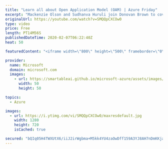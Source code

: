 ```yaml
---
title: "Learn all about Open Application Model (OAM) | Azure Friday"
excerpt: "Mackenzie Olson and Sudhanva Huruli join Donovan Brown to cover the core concepts of the Open Application Model (OAM). OAM is a platform-agnostic open source specification that defines cloud native applications built and maintained by some of the largest teams at Microsoft and Alibaba Cloud. OAM is designed"
originalUrl: https://youtube.com/watch?v=SMQQpCXCOw0
type: video
price: Free
length: PT14M56S
publishedDateTime: 2020-02-07T06:22:40Z
heat: 50

featuredContent: "<iframe width=\"800\" height=\"500\" frameborder=\"0\" src=\"https://www.youtube.com/embed/SMQQpCXCOw0\" allow=\"accelerometer; autoplay; encrypted-media; gyroscope; picture-in-picture\" allowfullscreen></iframe>"

provider:
  name: Microsoft
  domain: microsoft.com
  images:
    - url: https://smartableai.github.io/microsoft-azure/assets/images/organizations/microsoft.com-50x50.jpg
      width: 50
      height: 50

topics:
  - Azure

images:
  - url: https://i.ytimg.com/vi/SMQQpCXCOw0/maxresdefault.jpg
    width: 1280
    height: 720
    isCached: true

secured: "bQIq05H4TWXUtX6/iiJ2irWgbma+M5kk4YU4zaOwDff159A3YJ8AH7nDmKKjatnaayKbz0i9GBYAkirlw+mABrXVCjmeffoiWvWaCGAUb2z2PxErRWMSzPuj02rAm6sK4I+x8LZXGb/AClui+HyYRlmfUkXkbZ1eLNTLY1yAdRteForNiKwjuCQ0mLePwLn5r0L79ZHGuTLTccmm/GQqHS4qZNIA9nlvkqJ94STUJfDDDPEMJdgJZoJ3tqE1uLrw4avzLjKi/t+6qBy8lNObJ0fHYX9p1P6MwLRUZuxHVbowkea1Yo8JjJk7FNFNyil1C4RgNpK1a7LXlouOsBXvSAh0OZ3NKdHd70mK9SBh12XYsjIOBvR75nIux0GM1Dc2LpAVyUyYt6dsoNyOLLQvGcBMXeKY8TA9nuvP16bRiFM=;u32WtaUV0iAyHau5mOqIWQ=="
---
```


